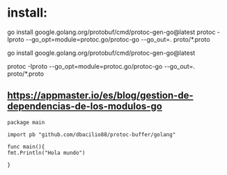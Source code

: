 # install:

go install google.golang.org/protobuf/cmd/protoc-gen-go@latest
protoc -Iproto --go_opt=module=protoc.go/protoc-go --go_out=. proto/*.proto

go install google.golang.org/protobuf/cmd/protoc-gen-go@latest

protoc -Iproto --go_opt=module=protoc.go/protoc-go --go_out=. proto/*.proto

## https://appmaster.io/es/blog/gestion-de-dependencias-de-los-modulos-go

```gotemplate
package main

import pb "github.com/dbacilio88/protoc-buffer/golang"

func main(){
fmt.Println("Hola mundo")

}
```
